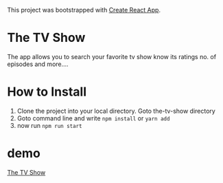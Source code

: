 This project was bootstrapped with [Create React App](https://github.com/facebookincubator/create-react-app).

# The TV Show

The app allows you to search your favorite tv show know its ratings no. of episodes and more....

# How to Install

1. Clone the project into your local directory. Goto the-tv-show directory
2. Goto command line and write `npm install` or `yarn add`
3. now run `npm run start`

# demo
[The TV Show](http://the-tv-show.surge.sh/)
